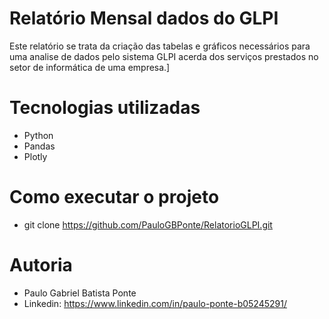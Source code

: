 # Relatório Mensal dados do GLPI

Este relatório se trata da criação das tabelas e gráficos necessários para uma analise de dados pelo sistema GLPI acerda dos serviços prestados no setor de informática de uma empresa.]

# Tecnologias utilizadas
- Python
- Pandas
- Plotly

# Como executar o projeto
- git clone https://github.com/PauloGBPonte/RelatorioGLPI.git

# Autoria
- Paulo Gabriel Batista Ponte
- Linkedin: https://www.linkedin.com/in/paulo-ponte-b05245291/
